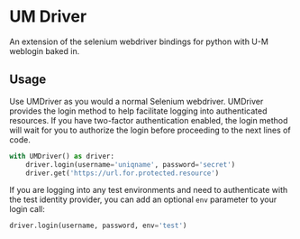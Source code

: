 # UM Driver

An extension of the selenium webdriver bindings for python with U-M weblogin baked in.


## Usage

Use UMDriver as you would a normal Selenium webdriver. UMDriver provides the login method to help facilitate logging into authenticated resources. If you have two-factor authentication enabled, the login method will wait for you to authorize the login before proceeding to the next lines of code.

``` python
with UMDriver() as driver:
    driver.login(username='uniqname', password='secret')
    driver.get('https://url.for.protected.resource')
```

If you are logging into any test environments and need to authenticate with the test identity provider, you can add an optional `env` parameter to your login call:

``` python
driver.login(username, password, env='test')
```
